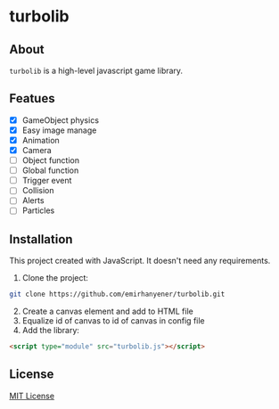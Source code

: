 # turbolib
## About
`turbolib` is a high-level javascript game library.

## Featues
- [X] GameObject physics
- [X] Easy image manage
- [X] Animation
- [X] Camera
- [ ] Object function
- [ ] Global function
- [ ] Trigger event
- [ ] Collision
- [ ] Alerts
- [ ] Particles

## Installation
This project created with JavaScript. It doesn't need any requirements.
1. Clone the project:
```bash
git clone https://github.com/emirhanyener/turbolib.git
``` 
2. Create a canvas element and add to HTML file
3. Equalize id of canvas to id of canvas in config file
4. Add the library:
```html
<script type="module" src="turbolib.js"></script>
``` 

## License
[MIT License](LICENSE)